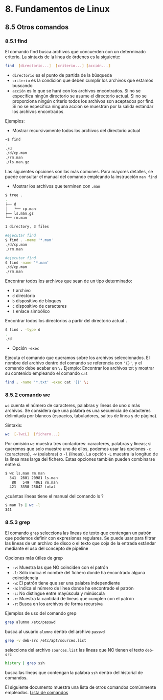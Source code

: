# 8. Fundamentos de Linux

## 8.5 Otros comandos

### 8.5.1 find

El comando find busca archivos que concuerden con un determinado criterio. La sintaxis de
la línea de órdenes es la siguiente:

```bash
find  [directorio...]  [criterio...] [acción...]
```

* `directorio` es el punto de partida de la búsqueda
* `criterio` es la condición que deben cumplir los archivos que estamos buscando
* `acción` es lo que se hará con los archivos encontrados.
Si no se especifica ningún directorio se asume el directorio actual. Si
no se proporciona ningún criterio todos los archivos son aceptados por find. Si no se
especifica ninguna acción se muestran por la salida estándar los archivos encontrados.

Ejemplos:

* Mostrar recursivamente todos los archivos del directorio actual

```bash
~$ find
.
./d
./d/cp.man
./rm.man
./ls.man.gz
```

Las siguientes opciones son las más comunes. Para mayores detalles, se puede
consultar  el manual del comando empleando la instrucción `man find`

* Mostrar los archivos que terminen con `.man`

```bash
$ tree .
.
├── d
│   └── cp.man
├── ls.man.gz
└── rm.man

1 directory, 3 files

#ejecutar find
$ find . -name '*.man'
./d/cp.man
./rm.man

#ejecutar find
$ find -name '*.man'
./d/cp.man
./rm.man
```

Encontrar todos los archivos que sean de un tipo determinado:

* `f` archivo
* `d` directorio
* `b` dispositivo de bloques
* `c` dispositivo de caracteres
* `l` enlace simbólico

Encontrar todos los directorios a partir del directorio actual `.`

```bash
$ find . -type d
.
./d
```

* Opción `-exec`

Ejecuta el comando que queramos sobre los archivos seleccionados. El nombre del archivo
dentro del comando se referencia con `'{}'`, y el comando debe acabar en `\;`
Ejemplo: Encontrar los archivos txt y mostrar su contenido empleando el comando `cat`

```bash
find . -name '*.txt' -exec cat '{}' \;
```

### 8.5.2 comando wc

`wc` cuenta el número de caracteres, palabras y líneas de uno o más archivos. Se considera
que una palabra es una secuencia de caracteres delimitada por blancos (espacios,
tabuladores, saltos de línea y de página).

Sintaxis:

```bash
wc  [-lwcL]  [fichero...]

```

Por omisión `wc` muestra tres contadores: caracteres, palabras y líneas; si queremos que
solo muestre uno de ellos, podemos usar las opciones `-c` (caracteres), `-w` (palabras)
o `-l` (líneas). La opción `-L` muestra la longitud de la línea mas larga del fichero.
Estas opciones también pueden combinarse entre sí.

```bash
$ wc ls.man rm.man 
  341  2801 20981 ls.man
   80   549  4061 rm.man
  421  3350 25042 total

```

¿cuántas líneas tiene el manual del comando ls ?

```bash
$ man ls | wc -l
341
```

### 8.5.3 grep

El comando `grep` selecciona las líneas de texto que contengan un patrón que podemos definir
con expresiones regulares. Se puede usar para filtrar las líneas de un archivo de disco o
el texto que coja de la entrada estándar mediante el uso del concepto de pipeline

Opciones más útiles de grep

* `-v`: Muestra las que NO coinciden con el patrón
* `-l`: Sólo indica el nombre del fichero donde ha encontrado alguna coincidencia
* `-w`: El patrón tiene que ser una palabra independiente
* `-n`: Indica el número de línea donde ha encontrado el patrón
* `-i`: No distingue entre mayúscula y minúscula
* `-c`: Muestra la cantidad de líneas que cumplen con el patrón
* `-r`: Busca en los archivos de forma recursiva

Ejemplos de uso del comando grep

```bash
grep alumno /etc/passwd

```

busca al usuario `alumno` dentro del archivo `passwd`

```bash
grep -v deb-src /etc/apt/sources.list

```

selecciona del archivo `sources.list` las líneas que NO tienen el texto `deb-src`

```bash
history | grep ssh
```

busca las líneas que contengan la palabra `ssh` dentro del historial de comandos.

El siguiente documento muestra una lista de otros comandos comúnmente empleados.
[Lista de comandos](https://www.freecodecamp.org/espanol/news/comandos-de-linux/)
